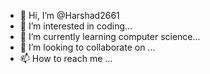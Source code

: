- 👋 Hi, I’m @Harshad2661
- 👀 I’m interested in coding...
- 🌱 I’m currently learning computer science...
- 💞️ I’m looking to collaborate on ...
- 📫 How to reach me ...

<!---
Harshad2661/Harshad2661 is a ✨ special ✨ repository because its `README.md` (this file) appears on your GitHub profile.
You can click the Preview link to take a look at your changes.
--->
